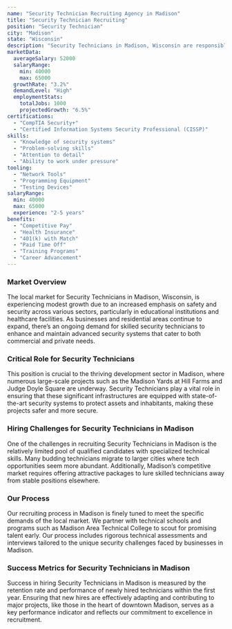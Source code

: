 ```yaml
---
name: "Security Technician Recruiting Agency in Madison"
title: "Security Technician Recruiting"
position: "Security Technician"
city: "Madison"
state: "Wisconsin"
description: "Security Technicians in Madison, Wisconsin are responsible for installing, maintaining, and troubleshooting security systems."
marketData:
  averageSalary: 52000
  salaryRange:
    min: 40000
    max: 65000
  growthRate: "3.2%"
  demandLevel: "High"
  employmentStats:
    totalJobs: 1000
    projectedGrowth: "6.5%"
certifications:
  - "CompTIA Security+"
  - "Certified Information Systems Security Professional (CISSP)"
skills:
  - "Knowledge of security systems"
  - "Problem-solving skills"
  - "Attention to detail"
  - "Ability to work under pressure"
tooling:
  - "Network Tools"
  - "Programming Equipment"
  - "Testing Devices"
salaryRange:
  min: 40000
  max: 65000
  experience: "2-5 years"
benefits:
  - "Competitive Pay"
  - "Health Insurance"
  - "401(k) with Match"
  - "Paid Time Off"
  - "Training Programs"
  - "Career Advancement"
---
```


### Market Overview
The local market for Security Technicians in Madison, Wisconsin, is experiencing modest growth due to an increased emphasis on safety and security across various sectors, particularly in educational institutions and healthcare facilities. As businesses and residential areas continue to expand, there’s an ongoing demand for skilled security technicians to enhance and maintain advanced security systems that cater to both commercial and private needs.

### Critical Role for Security Technicians
This position is crucial to the thriving development sector in Madison, where numerous large-scale projects such as the Madison Yards at Hill Farms and Judge Doyle Square are underway. Security Technicians play a vital role in ensuring that these significant infrastructures are equipped with state-of-the-art security systems to protect assets and inhabitants, making these projects safer and more secure.

### Hiring Challenges for Security Technicians in Madison
One of the challenges in recruiting Security Technicians in Madison is the relatively limited pool of qualified candidates with specialized technical skills. Many budding technicians migrate to larger cities where tech opportunities seem more abundant. Additionally, Madison’s competitive market requires offering attractive packages to lure skilled technicians away from stable positions elsewhere.

### Our Process
Our recruiting process in Madison is finely tuned to meet the specific demands of the local market. We partner with technical schools and programs such as Madison Area Technical College to scout for promising talent early. Our process includes rigorous technical assessments and interviews tailored to the unique security challenges faced by businesses in Madison.

### Success Metrics for Security Technicians in Madison
Success in hiring Security Technicians in Madison is measured by the retention rate and performance of newly hired technicians within the first year. Ensuring that new hires are effectively adapting and contributing to major projects, like those in the heart of downtown Madison, serves as a key performance indicator and reflects our commitment to excellence in recruitment.